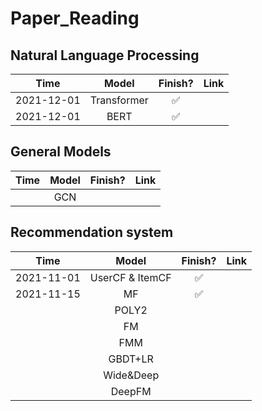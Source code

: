 # Paper_Reading

## Natural Language Processing
|Time|Model|Finish?|Link|
|:-:|:-:|:-:|:-:|
|2021-12-01|Transformer|✅||
|2021-12-01|BERT|✅||

## General Models
|Time|Model|Finish?|Link|
|:-:|:-:|:-:|:-:|
||GCN||

## Recommendation system
|Time|Model|Finish?|Link|
|:-:|:-:|:-:|:-:|
|2021-11-01|UserCF & ItemCF | ✅ ||
|2021-11-15|MF| ✅ ||
||POLY2|||
||FM|||
||FMM|||
||GBDT+LR|||
||Wide&Deep|||
||DeepFM|||
